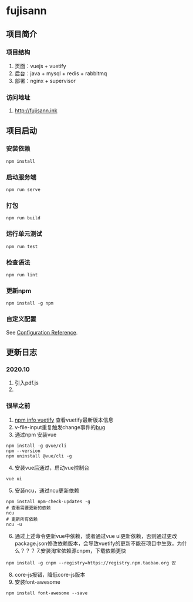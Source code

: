 # fujisann
## 项目简介
### 项目结构
1. 页面：vuejs + vuetify
2. 后台：java + mysql + redis + rabbitmq
3. 部署：nginx + supervisor
### 访问地址
1. http://fujisann.ink

## 项目启动
### 安装依赖
```
npm install
```
### 启动服务端
```
npm run serve
```
### 打包
```
npm run build
```
### 运行单元测试
```
npm run test
```
### 检查语法
```
npm run lint
```

### 更新npm
```
npm install -g npm
```

### 自定义配置
See [Configuration Reference](https://cli.vuejs.org/config/).


## 更新日志
### 2020.10
1. 引入pdf.js
2.

### 很早之前
1. <u>npm info vuetify</u> 查看vuetify最新版本信息
2. v-file-input重复触发change事件的[bug](https://github.com/vuetifyjs/vuetify/issues/8167)
3. 通过npm 安装vue
```shell
npm install -g @vue/cli
npm --version
npm uninstall @vue/cli -g
```
4. 安装vue后通过，启动vue控制台
```shell
vue ui
```
5. 安装ncu，通过ncu更新依赖
```shell
npm install npm-check-updates -g
# 查看需要更新的依赖
ncu
# 更新所有依赖
ncu -u
```
6. 通过上述命令更新vue中依赖，或者通过vue ui更新依赖，否则通过更改package.json修改依赖版本，会导致vuetify的更新不能在项目中生效，为什么？？？
7.安装淘宝依赖源cnpm，下载依赖更快 
```shell
npm install -g cnpm --registry=https://registry.npm.taobao.org 安
```
8. core-js报错，降低core-js版本
9. 安装font-awesome
```shell
npm install font-awesome --save 
```

